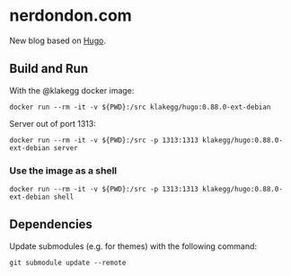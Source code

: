 # nerdondon.com

New blog based on [Hugo](https://gohugo.io/).

## Build and Run

With the @klakegg docker image:

```shell
docker run --rm -it -v ${PWD}:/src klakegg/hugo:0.88.0-ext-debian
```

Server out of port 1313:

```shell
docker run --rm -it -v ${PWD}:/src -p 1313:1313 klakegg/hugo:0.88.0-ext-debian server
```

### Use the image as a shell

```shell
docker run --rm -it -v ${PWD}:/src -p 1313:1313 klakegg/hugo:0.88.0-ext-debian shell
```

## Dependencies

Update submodules (e.g. for themes) with the following command:

```shell
git submodule update --remote
```
